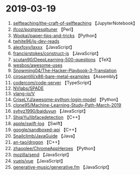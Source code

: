 # 2019-03-19

1. [selfteaching/the-craft-of-selfteaching](https://github.com/selfteaching/the-craft-of-selfteaching) 【JupyterNotebook】
2. [jfcoz/postgresqltuner](https://github.com/jfcoz/postgresqltuner) 【Perl】
3. [Wookai/paper-tips-and-tricks](https://github.com/Wookai/paper-tips-and-tricks) 【Python】
4. [twhite96/js-dev-reads](https://github.com/twhite96/js-dev-reads) 
5. [alexfoxy/laxxx](https://github.com/alexfoxy/laxxx) 【JavaScript】
6. [francisrstokes/construct-js](https://github.com/francisrstokes/construct-js) 【JavaScript】
7. [scutan90/DeepLearning-500-questions](https://github.com/scutan90/DeepLearning-500-questions) 【TeX】
8. [wesbos/awesome-uses](https://github.com/wesbos/awesome-uses) 
9. [Snowming04/The-Hacker-Playbook-3-Translation](https://github.com/Snowming04/The-Hacker-Playbook-3-Translation) 
10. [cirosantilli/x86-bare-metal-examples](https://github.com/cirosantilli/x86-bare-metal-examples) 【Assembly】
11. [codercom/code-server](https://github.com/codercom/code-server) 【TypeScript】
12. [NVlabs/SPADE](https://github.com/NVlabs/SPADE) 
13. [vlang-io/V](https://github.com/vlang-io/V) 
14. [CriseLYJ/awesome-python-login-model](https://github.com/CriseLYJ/awesome-python-login-model) 【Python】
15. [clone95/Machine-Learning-Study-Path-March-2019](https://github.com/clone95/Machine-Learning-Study-Path-March-2019) 
16. [syhyz1990/baiduyun](https://github.com/syhyz1990/baiduyun) 【JavaScript】
17. [ShiqiYu/libfacedetection](https://github.com/ShiqiYu/libfacedetection) 【C++】
18. [apple/swift-log](https://github.com/apple/swift-log) 【Swift】
19. [google/sandboxed-api](https://github.com/google/sandboxed-api) 【C++】
20. [Snailclimb/JavaGuide](https://github.com/Snailclimb/JavaGuide) 【Java】
21. [an-tao/drogon](https://github.com/an-tao/drogon) 【C++】
22. [zhaoolee/ChromeAppHeroes](https://github.com/zhaoolee/ChromeAppHeroes) 【Python】
23. [mozilla/send](https://github.com/mozilla/send) 【JavaScript】
24. [vuejs/vue](https://github.com/vuejs/vue) 【JavaScript】
25. [generative-music/generative.fm](https://github.com/generative-music/generative.fm) 【JavaScript】
